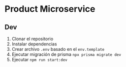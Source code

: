 # Product Microservice

## Dev
1. Clonar el repositorio
2. Instalar dependencias
3. Crear archivo `.env` basado en el `env.template`
4. Ejecutar migración de prisma `npx prisma migrate dev`
5. Ejecutar `npm run start:dev` 

